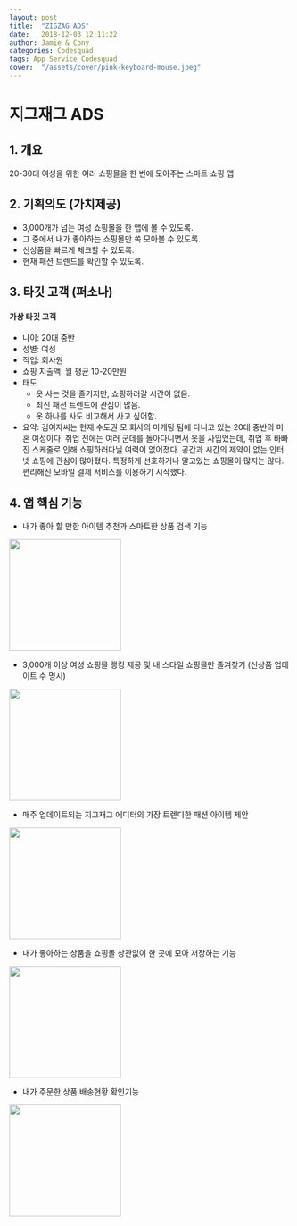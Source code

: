 ```yaml
---
layout: post
title:  "ZIGZAG ADS"
date:   2018-12-03 12:11:22
author: Jamie & Cony
categories: Codesquad
tags: App Service Codesquad
cover:  "/assets/cover/pink-keyboard-mouse.jpeg"
---
```

# 지그재그 ADS
  
## 1. 개요
20-30대 여성을 위한 여러 쇼핑몰을 한 번에 모아주는 스마트 쇼핑 앱
  
## 2. 기획의도 (가치제공)
- 3,000개가 넘는 여성 쇼핑몰을 한 앱에 볼 수 있도록.
- 그 중에서 내가 좋아하는 쇼핑몰만 쏙 모아볼 수 있도록.
- 신상품을 빠르게 체크할 수 있도록.
- 현재 패션 트렌드를 확인할 수 있도록.

## 3. 타깃 고객 (퍼소나)
#### 가상 타깃 고객
- 나이: 20대 중반
- 성별: 여성
- 직업: 회사원
- 쇼핑 지출액: 월 평균 10-20만원
- 태도
  - 옷 사는 것을 즐기지만, 쇼핑하러갈 시간이 없음.
  - 최신 패션 트렌드에 관심이 많음.
  - 옷 하나를 사도 비교해서 사고 싶어함.
- 요약: 김여자씨는 현재 수도권 모 회사의 마케팅 팀에 다니고 있는 20대 중반의 미혼 여성이다. 취업 전에는 여러 군데를 돌아다니면서 옷을 사입었는데, 취업 후 바빠진 스케줄로 인해 쇼핑하러다닐 여력이 없어졌다. 공간과 시간의 제약이 없는 인터넷 쇼핑에 관심이 많아졌다. 특정하게 선호하거나 알고있는 쇼핑몰이 많지는 않다. 편리해진 모바일 결제 서비스를 이용하기 시작했다.
  
## 4. 앱 핵심 기능
- 내가 좋아 할 만한 아이템 추천과 스마트한 상품 검색 기능

<img src="https://popsmile.github.io/res/images/zigzag/1.png" width="200px">

- 3,000개 이상 여성 쇼핑몰 랭킹 제공 및 내 스타일 쇼핑몰만 즐겨찾기 (신상품 업데이트 수 명시)

<img src="https://popsmile.github.io/res/images/zigzag/2.png" width="200px">

- 매주 업데이트되는 지그재그 에디터의 가장 트렌디한 패션 아이템 제안

<img src="https://popsmile.github.io/res/images/zigzag/3.png" width="200px">

- 내가 좋아하는 상품을 쇼핑몰 상관없이 한 곳에 모아 저장하는 기능 

<img src="https://popsmile.github.io/res/images/zigzag/4.png" width="200px">

- 내가 주문한 상품 배송현황 확인기능

<img src="https://popsmile.github.io/res/images/zigzag/5.png" width="200px">
